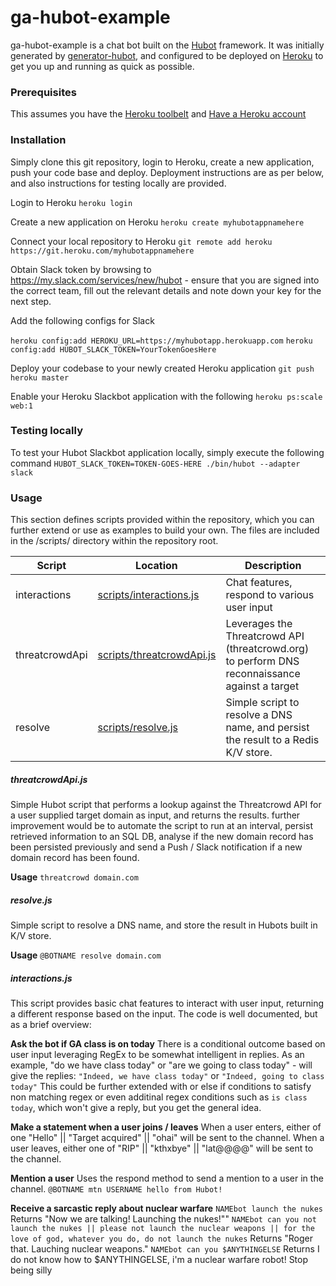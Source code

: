 # ga-hubot-example

ga-hubot-example is a chat bot built on the [Hubot][hubot] framework. It was
initially generated by [generator-hubot][generator-hubot], and configured to be
deployed on [Heroku][heroku] to get you up and running as quick as possible.

[heroku]: http://www.heroku.com
[hubot]: http://hubot.github.com
[generator-hubot]: https://github.com/github/generator-hubot


### Prerequisites

This assumes you have the [Heroku toolbelt][heroku-toolbelt] and [Have a Heroku account][heroku]

[heroku-toolbelt]: https://toolbelt.heroku.com/
[heroku]: http://www.heroku.com

### Installation

Simply clone this git repository, login to Heroku, create a new application, push your code base and deploy. Deployment instructions are as per below, and also instructions for testing locally are provided.

Login to Heroku
`heroku login`

Create a new application on Heroku
`heroku create myhubotappnamehere`

Connect your local repository to Heroku
`git remote add heroku https://git.heroku.com/myhubotappnamehere`

Obtain Slack token by browsing to https://my.slack.com/services/new/hubot - ensure that you are signed into the correct team, fill out the relevant details and note down your key for the next step.

Add the following configs for Slack

`heroku config:add HEROKU_URL=https://myhubotapp.herokuapp.com`
`heroku config:add HUBOT_SLACK_TOKEN=YourTokenGoesHere`

Deploy your codebase to your newly created Heroku application
`git push heroku master`

Enable your Heroku Slackbot application with the following
`heroku ps:scale web:1`

### Testing locally

To test your Hubot Slackbot application locally, simply execute the following command
`HUBOT_SLACK_TOKEN=TOKEN-GOES-HERE ./bin/hubot --adapter slack`


### Usage

This section defines scripts provided within the repository, which you can further extend or use as examples to build your own. The files are included in the /scripts/ directory within the repository root.

| Script | Location| Description|
| ------ | ------ | ------ |
| interactions | [scripts/interactions.js](scripts/interactions.js) | Chat features, respond to various user input
| threatcrowdApi | [scripts/threatcrowdApi.js](scripts/threatcrowdApi.js) | Leverages the Threatcrowd API (threatcrowd.org) to perform DNS reconnaissance against a target
| resolve | [scripts/resolve.js](scripts/resolve.js) | Simple script to resolve a DNS name, and persist the result to a Redis K/V store.

##### threatcrowdApi.js
Simple Hubot script that performs a lookup against the Threatcrowd API for a user supplied target domain as input, and returns the results. further improvement would be to automate the script to run at an interval, persist retrieved information to an SQL DB, analyse if the new domain record has been persisted previously and send a Push / Slack notification if a new domain record has been found.

**Usage**
`threatcrowd domain.com`

##### resolve.js

Simple script to resolve a DNS name, and store the result in Hubots built in K/V store.

**Usage**
`@BOTNAME resolve domain.com`


##### interactions.js

This script provides basic chat features to interact with user input, returning a different response based on the input. The code is well documented, but as a brief overview:

**Ask the bot if GA class is on today**
There is a conditional outcome based on user input leveraging RegEx to be somewhat intelligent in replies. As an example, "do we have class today" or "are we going to class today" - will give the replies:
``"Indeed, we have class today"`` or ``"Indeed, going to class today"``
This could be further extended with or else if conditions to satisfy non matching regex or even additinal regex conditions such as `is class today`, which won't give a reply, but you get the general idea.

**Make a statement when a user joins / leaves**
When a user enters, either of one "Hello" || "Target acquired" || "ohai" will be sent to the channel.
When a user leaves, either one of "RIP" || "kthxbye" || "lat@@@@" will be sent to the channel.

**Mention a user**
Uses the respond method to send a mention to a user in the channel.
`@BOTNAME mtn USERNAME hello from Hubot!`


**Receive a sarcastic reply about nuclear warfare**
`NAMEbot launch the nukes`
Returns "Now we are talking! Launching the nukes!""
`NAMEbot can you not launch the nukes || please not launch the nuclear weapons || for the love of god, whatever you do, do not launch the nukes`
Returns "Roger that. Lauching nuclear weapons."
`NAMEbot can you $ANYTHINGELSE`
Returns I do not know how to $ANYTHINGELSE, i'm a nuclear warfare robot! Stop being silly
